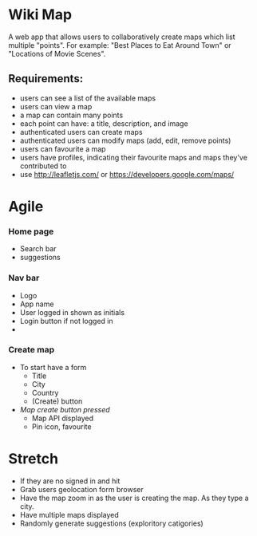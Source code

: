 # Wiki Map

A web app that allows users to collaboratively create maps which list multiple "points". For example: "Best Places to Eat Around Town" or "Locations of Movie Scenes".

## Requirements:

* users can see a list of the available maps
* users can view a map
* a map can contain many points
* each point can have: a title, description, and image
* authenticated users can create maps
* authenticated users can modify maps (add, edit, remove points)
* users can favourite a map
* users have profiles, indicating their favourite maps and maps  they've contributed to
* use http://leafletjs.com/ or https://developers.google.com/maps/

# Agile 
### Home page 
  * Search bar
  * suggestions 

### Nav bar
  * Logo
  * App name
  * User logged in shown as initials
  * Login button if not logged in
  * 

### Create map 
  * To start have a form 
    * Title
    * City
    * Country
    * (Create) button
  * *Map create button pressed*
    * Map API displayed
    * Pin icon, favourite


# Stretch

* If they are no signed in and hit 
* Grab users geolocation form browser
* Have the map zoom in as the user is creating the map. As they type a city. 
* Have multiple maps displayed
* Randomly generate suggestions (exploritory catigories)